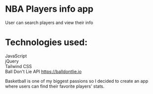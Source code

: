 # NBA Players info app
User can search players and view their info

# Technologies used: <br/>
JavaScript <br/>
jQuery <br/>
Tailwind CSS <br/>
Ball Don't Lie API https://balldontlie.io <br/>

Basketball is one of my biggest passions so I decided to create an app where users can find their favorite players' stats.
